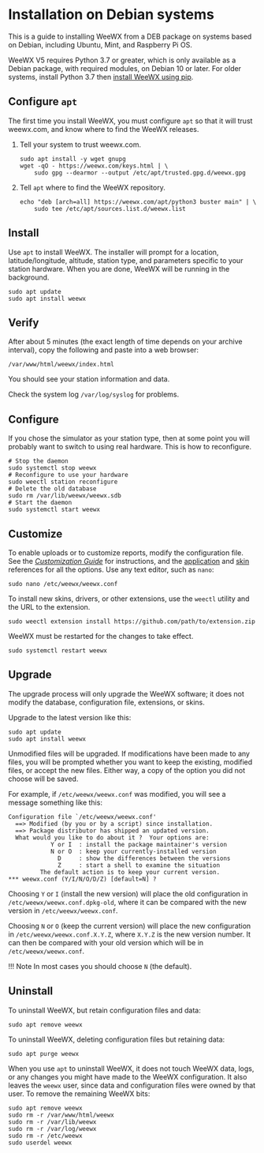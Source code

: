 # Installation on Debian systems 

This is a guide to installing WeeWX from a DEB package on systems based on
Debian, including Ubuntu, Mint, and Raspberry Pi OS.

WeeWX V5 requires Python 3.7 or greater, which is only available as a Debian
package, with required modules, on Debian 10 or later.  For older systems,
install Python 3.7 then [install WeeWX using pip](pip.md).


## Configure `apt`

The first time you install WeeWX, you must configure `apt` so that it will
trust weewx.com, and know where to find the WeeWX releases.

1. Tell your system to trust weewx.com.

    ```{.shell .copy}
    sudo apt install -y wget gnupg
    wget -qO - https://weewx.com/keys.html | \
        sudo gpg --dearmor --output /etc/apt/trusted.gpg.d/weewx.gpg
    ```

2. Tell `apt` where to find the WeeWX repository.

    ```{.shell .copy}
    echo "deb [arch=all] https://weewx.com/apt/python3 buster main" | \
        sudo tee /etc/apt/sources.list.d/weewx.list
    ```


## Install

Use `apt` to install WeeWX. The installer will prompt for a location,
latitude/longitude, altitude, station type, and parameters specific to your
station hardware.  When you are done, WeeWX will be running in the background.

```{.shell .copy}
sudo apt update
sudo apt install weewx
```


## Verify

After about 5 minutes (the exact length of time depends on your archive
interval), copy the following and paste into a web browser:

    /var/www/html/weewx/index.html

You should see your station information and data.

Check the system log `/var/log/syslog` for problems.


## Configure

If you chose the simulator as your station type, then at some point you will
probably want to switch to using real hardware. This is how to reconfigure.

```{.shell .copy}
# Stop the daemon
sudo systemctl stop weewx
# Reconfigure to use your hardware
sudo weectl station reconfigure
# Delete the old database
sudo rm /var/lib/weewx/weewx.sdb
# Start the daemon
sudo systemctl start weewx
```


## Customize

To enable uploads or to customize reports, modify the configuration file.
See the [*Customization Guide*](../custom/introduction.md) for instructions,
and the [application](../reference/weewx-options/introduction.md) and
[skin](../reference/skin-options/introduction.md) references for all
the options. Use any text editor, such as `nano`:

```shell
sudo nano /etc/weewx/weewx.conf
```

To install new skins, drivers, or other extensions, use the `weectl` utility
and the URL to the extension.

```shell
sudo weectl extension install https://github.com/path/to/extension.zip
```

WeeWX must be restarted for the changes to take effect.
```{.shell .copy}
sudo systemctl restart weewx
```


## Upgrade

The upgrade process will only upgrade the WeeWX software; it does not modify
the database, configuration file, extensions, or skins.

Upgrade to the latest version like this:

```{.shell .copy}
sudo apt update
sudo apt install weewx
```

Unmodified files will be upgraded. If modifications have been made to any
files, you will be prompted whether you want to keep the existing, modified
files, or accept the new files. Either way, a copy of the option you did not
choose will be saved.

For example, if `/etc/weewx/weewx.conf` was modified, you will see a message
something like this:

```
Configuration file `/etc/weewx/weewx.conf'
  ==> Modified (by you or by a script) since installation.
  ==> Package distributor has shipped an updated version.
  What would you like to do about it ?  Your options are:
            Y or I  : install the package maintainer's version
            N or O  : keep your currently-installed version
              D     : show the differences between the versions
              Z     : start a shell to examine the situation
         The default action is to keep your current version.
*** weewx.conf (Y/I/N/O/D/Z) [default=N] ?
```

Choosing `Y` or `I` (install the new version) will place the old
configuration in `/etc/weewx/weewx.conf.dpkg-old`, where it can be
compared with the new version in `/etc/weewx/weewx.conf`.

Choosing `N` or `O` (keep the current version) will place the new
configuration in `/etc/weewx/weewx.conf.X.Y.Z`, where `X.Y.Z` is the
new version number. It can then be compared with your old version which
will be in `/etc/weewx/weewx.conf`.

!!! Note
    In most cases you should choose `N` (the default).


## Uninstall

To uninstall WeeWX, but retain configuration files and data:

```{.shell .copy}
sudo apt remove weewx
```

To uninstall WeeWX, deleting configuration files but retaining data:

```{.shell .copy}
sudo apt purge weewx
```

When you use `apt` to uninstall WeeWX, it does not touch WeeWX data, logs,
or any changes you might have made to the WeeWX configuration.  It also leaves
the `weewx` user, since data and configuration files were owned by that user.
To remove the remaining WeeWX bits:

```{.shell .copy}
sudo apt remove weewx
sudo rm -r /var/www/html/weewx
sudo rm -r /var/lib/weewx
sudo rm -r /var/log/weewx
sudo rm -r /etc/weewx
sudo userdel weewx
```
